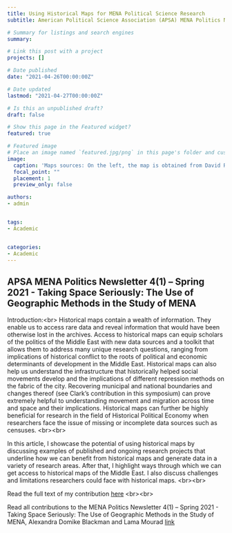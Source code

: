 ```yaml
---
title: Using Historical Maps for MENA Political Science Research
subtitle: American Political Science Association (APSA) MENA Politics Newsletter

# Summary for listings and search engines
summary: 

# Link this post with a project
projects: []

# Date published
date: "2021-04-26T00:00:00Z"

# Date updated
lastmod: "2021-04-27T00:00:00Z"

# Is this an unpublished draft?
draft: false

# Show this page in the Featured widget?
featured: true

# Featured image
# Place an image named `featured.jpg/png` in this page's folder and customize its options here.
image:
  caption: 'Maps sources: On the left, the map is obtained from David Rumsey Map Collection, 1915 Alexandria map by Ministry of Finance Egypt. On the right, the map of 1930 is from New York Public Library by Pincus and Princess Firyal Map Division'
  focal_point: ""
  placement: 1
  preview_only: false

authors:
- admin


tags:
- Academic


categories:
- Academic
---
```


## APSA MENA Politics Newsletter 4(1) – Spring 2021 - Taking Space Seriously: The Use of Geographic Methods in the Study of MENA
Introduction:<br\>
Historical	maps	contain	a	wealth	of	information.	They	enable	us	to	access	rare	data and	reveal	information that	would	have been	otherwise	lost in the archives.	Access	to	historical	maps	can	equip	scholars	of	the	politics	of	the	Middle	East	with	new	data sources	and	a	toolkit	that	allows	them to	address	many	unique	research	questions, ranging	from	implications	of	historical	conflict	to	the	roots	of	political	and	economic determinants	of	development	in	the	Middle	East.	Historical	maps	can	also	help	us understand	 the	infrastructure	 that	 historically	 helped	 social	movements	 develop	and	 the implications	 of	 different	 repression	 methods	 on	 the	 fabric	 of	 the	 city.	Recovering municipal	 and	 national	 boundaries	 and changes thereof (see Clark’s	contribution	 in	 this	 symposium)	 can	 prove	 extremely	 helpful	 to	 understanding	movement	and	migration	across time	and	space	and	 their	implications.	Historical	maps	can	further	be	highly	beneficial	for	research	in	the	field	of Historical	Political	Economy	when researchers	 face	 the	issue	 of	missing	 or	incomplete	 data	 sources	such	as	censuses.	<br\><br\>

In	 this	 article,	 I	 showcase	 the	 potential	 of	 using	 historical	 maps	 by	 discussing	examples	 of	published	and	 ongoing	 research	projects	 that underline	how	we	can	benefit	from	historical	maps	and	generate data in	a	variety	of	research	areas.	After	that,	 I	 highlight	ways	 through	 which we can	 get	 access	 to	 historical	maps	 of the	Middle	East.	 I	also	discuss	challenges	and	limitations	researchers	could	 face	with historical	maps. <br\><br\>

Read the full text of my contribution [here](https://apsamena.org/wp-content/uploads/2021/04/10.-Elshehawy_finalcorrections-FINAL.pdf) <br\><br\>

Read all contributions to the MENA Politics Newsletter 4(1) – Spring 2021 - Taking Space Seriously: The Use of Geographic Methods in the Study of MENA, Alexandra Domike Blackman and Lama Mourad [link](https://apsamena.org/mena-politics-newsletter-41-spring-2021/)



